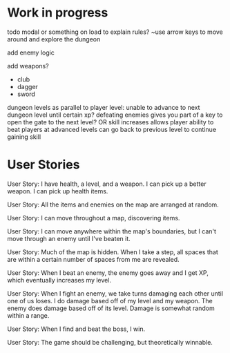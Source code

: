 # Work in progress

todo
modal or something on load to explain rules?
~use arrow keys to move around and explore the dungeon

add enemy logic

add weapons?
* club
* dagger
* sword

dungeon levels as parallel to player level: unable to advance to next dungeon level until certain xp?
defeating enemies gives you part of a key to open the gate to the next level?
OR
skill increases allows player ability to beat players at advanced levels
  can go back to previous level to continue gaining skill

# User Stories
User Story: I have health, a level, and a weapon. I can pick up a better weapon. I can pick up health items.

User Story: All the items and enemies on the map are arranged at random.

User Story: I can move throughout a map, discovering items.

User Story: I can move anywhere within the map's boundaries, but I can't move through an enemy until I've beaten it.

User Story: Much of the map is hidden. When I take a step, all spaces that are within a certain number of spaces from me are revealed.

User Story: When I beat an enemy, the enemy goes away and I get XP, which eventually increases my level.

User Story: When I fight an enemy, we take turns damaging each other until one of us loses. I do damage based off of my level and my weapon. The enemy does damage based off of its level. Damage is somewhat random within a range.

User Story: When I find and beat the boss, I win.

User Story: The game should be challenging, but theoretically winnable.
